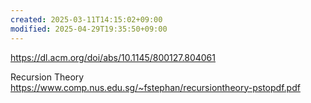 ```yaml
---
created: 2025-03-11T14:15:02+09:00
modified: 2025-04-29T19:35:50+09:00
---
```


https://dl.acm.org/doi/abs/10.1145/800127.804061


Recursion Theory
https://www.comp.nus.edu.sg/~fstephan/recursiontheory-pstopdf.pdf